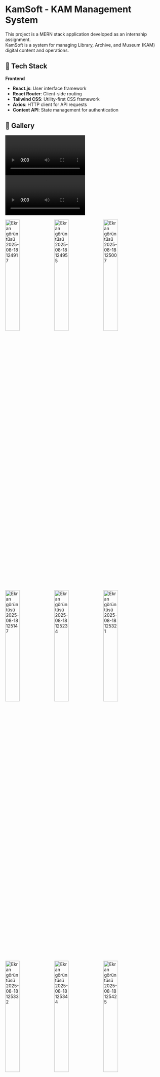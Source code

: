 # KamSoft - KAM Management System

This project is a MERN stack application developed as an internship assignment.  
KamSoft is a system for managing Library, Archive, and Museum (KAM) digital content and operations.

## 🚀 Tech Stack

**Frontend**
- **React.js**: User interface framework
- **React Router**: Client-side routing
- **Tailwind CSS**: Utility-first CSS framework
- **Axios**: HTTP client for API requests
- **Context API**: State management for authentication

## 📸 Gallery

<video src="https://github.com/user-attachments/assets/1dd846cd-ae60-44b8-aec0-5804f2f14d00" width="50%" controls></video>
<video src="https://github.com/user-attachments/assets/067d5a48-9d3f-49fb-bd9a-43e9fe285a87" width="50%" controls></video>



<img width="30%" alt="Ekran görüntüsü 2025-08-18 124917" src="https://github.com/user-attachments/assets/85072cc8-1d6f-4a12-a088-f153fe771418" />
<img width="30%" alt="Ekran görüntüsü 2025-08-18 124955" src="https://github.com/user-attachments/assets/e7d23256-a4af-47b5-ab27-574569461fc7" />
<img width="30%" alt="Ekran görüntüsü 2025-08-18 125007" src="https://github.com/user-attachments/assets/e20b560b-a01b-47e7-bd3b-f772c892212e" />
<img width="30%" alt="Ekran görüntüsü 2025-08-18 125147" src="https://github.com/user-attachments/assets/f9144dc3-4773-4810-b926-ebb28175816c" />
<img width="30%" alt="Ekran görüntüsü 2025-08-18 125234" src="https://github.com/user-attachments/assets/850ba80f-0e55-40d7-a598-17f69b228e7d" />
<img width="30%" alt="Ekran görüntüsü 2025-08-18 125321" src="https://github.com/user-attachments/assets/f15f40e0-3207-445c-a604-50270052c6cd" />
<img width="30%" alt="Ekran görüntüsü 2025-08-18 125332" src="https://github.com/user-attachments/assets/1ed69bea-a5d7-4126-9b55-de244594214c" />
<img width="30%" alt="Ekran görüntüsü 2025-08-18 125344" src="https://github.com/user-attachments/assets/d0d4d6d5-e3b3-4ba5-96d6-043c891b5e16" />
<img width="30%" alt="Ekran görüntüsü 2025-08-18 125425" src="https://github.com/user-attachments/assets/a9681313-bb71-4e9d-ad76-bed83db663ff" />

**Backend**
- **Node.js**: Runtime environment
- **Express.js**: Web application framework
- **MongoDB**: NoSQL database
- **Mongoose**: MongoDB object modeling
- **GridFS**: File storage for large files
- **Multer**: File upload middleware
- **JWT**: Authentication with JSON Web Tokens
- **bcryptjs**: Password hashing

## 📋 Features

- **Authentication & Authorization**
    - User registration and login
    - JWT-based authentication
    - Role-based access control (Reader(User), Archiver, Admin)
    - Password hashing with bcrypt

- **Archive Management**
    - Rich metadata: title, description, category, format, condition, period, subject areas, keywords, language, dimensions, source, donor, acquisition date, copyright status, access level
    - File upload with GridFS (PDF, images, videos; up to 50MB)
    - In-browser file viewer (PDF, images, video)
    - Download functionality

- **User Interface**
    - Responsive design (mobile-first with Tailwind CSS)
    - Grid & list views
    - Search & filter by title, description, keywords, tags
    - Sorting by date and title
    - Visual indicators: format icons, condition color coding, access level badges

- **User Management**
    - Profile page with user statistics
    - User archives display
    - Admin panel for user management
    - Role-based UI restrictions

## 🛠 Installation & Setup

**Prerequisites**
- Node.js (v16+)
- MongoDB (local or Atlas)
- npm or yarn

**Backend Setup**
```bash
# Clone repository
git clone <repository-url>
cd KamSoft/backend

# Install dependencies
npm install

# Create environment file
cp .env.example .env

# Configure environment variables
MONGO_URI=mongodburl
JWT_SECRET=your-secret-key
PORT=5000

# Start development server
npm run dev
```

**Frontend Setup**
```bash
# Navigate to frontend directory
cd ../frontend

# Install dependencies
npm install

# Start development server
npm run dev
```

**Backend .env Example**
```
MONGO_URI=mongodburl
JWT_SECRET=your-jwt-secret-key
NODE_ENV=development
PORT=5000
```

**Frontend**
- API base URL: `http://localhost:5000/api`

## 📁 Project Structure

```
KamSoft/
├── backend/
│   ├── controllers/
│   │   ├── auth.controller.js
│   │   ├── item.controller.js
│   │   └── user.controller.js
│   ├── models/
│   │   ├── User.js
│   │   └── Item.js
│   ├── routes/
│   │   ├── authRoutes.js
│   │   ├── itemRoutes.js
│   │   ├── userRoutes.js
│   │   └── uploadRoutes.js
│   ├── middleware/
│   │   ├── auth.js
│   │   └── validation.js
│   ├── config/
│   │   └── gridfs.js
│   ├── utils/
│   │   └── db.js
│   └── server.js
├── frontend/
│   ├── src/
│   │   ├── components/
│   │   ├── pages/
│   │   │   ├── Login.jsx
│   │   │   ├── Register.jsx
│   │   │   ├── ItemsList.jsx
│   │   │   ├── ItemForm.jsx
│   │   │   └── Profile.jsx
│   │   ├── context/
│   │   │   └── AuthContext.jsx
│   │   ├── services/
│   │   │   └── api.js
│   │   └── App.jsx
│   └── public/
```

## 🔐 API Endpoints

**Authentication**
- `POST /api/auth/register` — User registration
- `POST /api/auth/login` — User login

**Archives**
- `GET /api/items` — Get all public archives
- `POST /api/items` — Create new archive
- `GET /api/items/:id` — Get archive by ID
- `PUT /api/items/:id` — Update archive
- `DELETE /api/items/:id` — Delete archive

**File Upload**
- `POST /api/upload/file` — Upload file to GridFS
- `GET /api/upload/file/:id` — Download/view file

**Users**
- `GET /api/users` — Get all users (admin only)
- `DELETE /api/users/:id` — Delete user (admin only)

## 🎯 User Roles & Permissions

**Reader**
- View public archives
- Search and filter archives
- Download public files

**Archiver**
- All Reader permissions
- Create new archives
- Edit/delete own archives
- Upload files to archives

**Admin**
- All Archiver permissions
- Manage all archives
- User management
- Delete any user/archive
